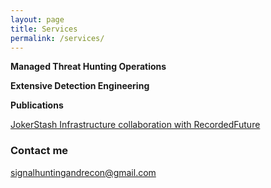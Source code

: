 ```yaml
---
layout: page
title: Services
permalink: /services/
---
```


**Managed Threat Hunting Operations**

**Extensive Detection Engineering**


**Publications**

[JokerStash Infrastructure collaboration with RecordedFuture](https://www.recordedfuture.com/jokers-stash-infrastructure/)


### Contact me

[signalhuntingandrecon@gmail.com](mailto:signalhuntingandrecon@gmail.com)
